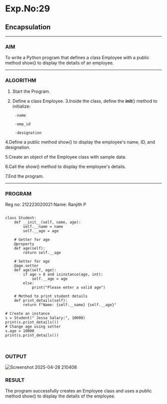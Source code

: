 # Exp.No:29  
## Encapsulation

---

### AIM  
To write a Python program that defines a class Employee with a public method show() to display the details of an employee.

---

### ALGORITHM

1. Start the Program.
   
2. Define a class Employee.
3.Inside the class, define the __init__() method to initialize:
          
        -name
   
        -emp_id
   
        -designation
   
4.Define a public method show() to display the employee's name, ID, and designation.

5.Create an object of the Employee class with sample data.

6.Call the show() method to display the employee's details.

7.End the program.

---

### PROGRAM
Reg no: 212223020021
Name: Ranjith P
```

class Student:
    def __init__(self, name, age):
        self.__name = name
        self.__age = age

    # Getter for age
    @property
    def age(self):
        return self.__age

    # Setter for age
    @age.setter
    def age(self, age):
        if age > 0 and isinstance(age, int):
            self.__age = age
        else:
            print("Please enter a valid age")

    # Method to print student details
    def print_details(self):
        return f"Name: {self.__name} {self.__age}"

# Create an instance
s = Student(" Jessa Salary:", 10000)
print(s.print_details())
# Change age using setter
s.age = 10000
print(s.print_details())



```

### OUTPUT
![Screenshot 2025-04-28 210408](https://github.com/user-attachments/assets/c8694416-d90b-4d7f-9f8e-d2a1c49c3066)


### RESULT
The program successfully creates an Employee class and uses a public method show() to display the details of the employee.


